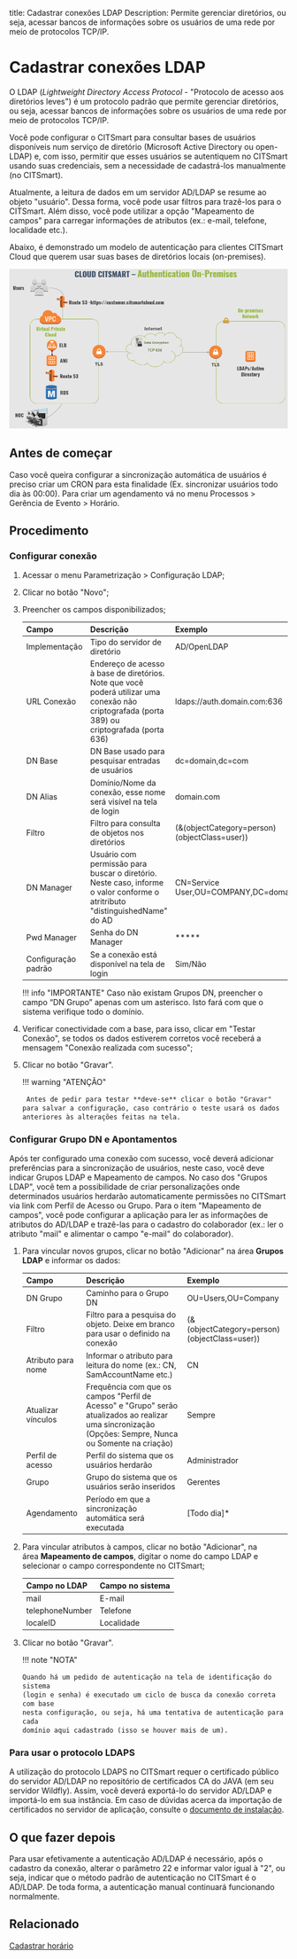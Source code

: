 title: Cadastrar conexões LDAP
Description: Permite gerenciar diretórios, ou seja, acessar bancos de informações sobre os usuários de uma rede por meio de protocolos TCP/IP.

# Cadastrar conexões LDAP

O LDAP (*Lightweight Directory Access Protocol* - "Protocolo de acesso aos
diretórios leves") é um protocolo padrão que permite gerenciar diretórios, ou
seja, acessar bancos de informações sobre os usuários de uma rede por meio de
protocolos TCP/IP.

Você pode configurar o CITSmart para consultar bases de usuários disponíveis num serviço de diretório (Microsoft Active Directory ou open-LDAP) e, com isso, permitir que esses usuários se autentiquem no CITSmart usando suas credenciais, sem a necessidade de cadastrá-los manualmente (no CITSmart).

Atualmente, a leitura de dados em um servidor AD/LDAP se resume ao objeto "usuário". Dessa forma, você pode usar filtros para trazê-los para o CITSmart. Além disso, você pode utilizar a opção "Mapeamento de campos" para carregar informações de atributos (ex.: e-mail, telefone, localidade etc.).

Abaixo, é demonstrado um modelo de autenticação para clientes CITSmart Cloud que querem usar suas bases de diretórios locais (on-premises).

![Autenticação CITSmart LDAP](images/cloud-arch-authentication.png)

## Antes de começar

Caso você queira configurar a sincronização automática de usuários é preciso criar um CRON para esta finalidade (Ex. sincronizar usuários todo dia às 00:00). Para criar um agendamento vá no menu Processos > Gerência de Evento > Horário.

## Procedimento

### Configurar conexão

1.  Acessar o menu Parametrização > Configuração LDAP;
2.  Clicar no botão "Novo";
3.  Preencher os campos disponibilizados;

    | Campo | Descrição | Exemplo |
    |-----|---------|-------|
    | Implementação | Tipo do servidor de diretório | AD/OpenLDAP |
    | URL Conexão | Endereço de acesso à base de diretórios. Note que você poderá utilizar uma conexão não criptografada (porta 389) ou criptografada (porta 636) | ldaps://auth.domain.com:636 |
    | DN Base | DN Base usado para pesquisar entradas de usuários|dc=domain,dc=com |
    | DN Alias | Domínio/Nome da conexão, esse nome será visível na tela de login|domain.com |
    | Filtro | Filtro  para consulta de objetos nos diretórios | (&(objectCategory=person)(objectClass=user)) |
    | DN Manager | Usuário com permissão para buscar o diretório. Neste caso, informe o valor conforme o atritributo "distinguishedName" do AD | CN=Service User,OU=COMPANY,DC=domain,DC=com |
    | Pwd Manager|Senha do DN Manager | ***** |
    | Configuração padrão | Se a conexão está disponível na tela de login | Sim/Não |

    !!! info "IMPORTANTE"
        Caso não existam Grupos DN, preencher o campo “DN Grupo” apenas com um asterisco. Isto fará com que o sistema verifique todo o domínio.

4. Verificar conectividade com a base, para isso, clicar em "Testar Conexão", se todos os dados estiverem corretos você receberá a mensagem "Conexão realizada com sucesso";
5. Clicar no botão "Gravar".

    !!! warning "ATENÇÃO"

        Antes de pedir para testar **deve-se** clicar o botão "Gravar" para salvar a configuração, caso contrário o teste usará os dados anteriores às alterações feitas na tela.

### Configurar Grupo DN e Apontamentos

Após ter configurado uma conexão com sucesso, você deverá adicionar preferências para a sincronização de usuários, neste caso, você deve indicar Grupos LDAP e Mapeamento de campos. No caso dos "Grupos LDAP", você tem a possibilidade de criar personalizações onde determinados usuários herdarão automaticamente permissões no CITSmart via link com Perfil de Acesso ou Grupo. Para o item "Mapeamento de campos", você pode configurar a aplicação para ler as informações de atributos do AD/LDAP e trazê-las para o cadastro do colaborador (ex.: ler o atributo "mail" e alimentar o campo "e-mail" do colaborador).

1.  Para vincular novos grupos, clicar no botão "Adicionar" na área **Grupos LDAP** e informar os dados:

    | Campo | Descrição | Exemplo |
    |-------|-----------|---------|
    | DN Grupo | Caminho para o Grupo DN | OU=Users,OU=Company |
    | Filtro | Filtro para a pesquisa do objeto. Deixe em branco para usar o definido na conexão | (&(objectCategory=person)(objectClass=user)) |
    | Atributo para nome | Informar o atributo para leitura do nome (ex.: CN, SamAccountName etc.)  | CN |
    | Atualizar vínculos | Frequência com que os campos "Perfil de Acesso" e "Grupo" serão atualizados ao realizar uma sincronização (Opções: Sempre, Nunca ou Somente na criação) | Sempre |
    | Perfil de acesso | Perfil do sistema que os usuários herdarão | Administrador |
    | Grupo | Grupo do sistema que os usuários serão inseridos | Gerentes |
    | Agendamento | Período em que a sincronização automática será executada | [Todo dia]* |


2.  Para vincular atributos à campos, clicar no botão "Adicionar", na área **Mapeamento de campos**, digitar o nome do campo LDAP e selecionar o campo correspondente no CITSmart;

    | Campo no LDAP | Campo no sistema |
    |-------|-----------|
    | mail | E-mail |
    | telephoneNumber | Telefone |
    | localeID | Localidade |

3.  Clicar no botão "Gravar".

    !!! note "NOTA"

        Quando há um pedido de autenticação na tela de identificação do sistema
        (login e senha) é executado um ciclo de busca da conexão correta com base
        nesta configuração, ou seja, há uma tentativa de autenticação para cada
        domínio aqui cadastrado (isso se houver mais de um).


### Para usar o protocolo LDAPS

A utilização do protocolo LDAPS no CITSmart requer o certificado público do servidor AD/LDAP no repositório de certificados CA do JAVA (em seu servidor Wildfly). Assim, você deverá exportá-lo do servidor AD/LDAP e importá-lo em sua instância. Em caso de dúvidas acerca da importação de certificados no servidor de aplicação, consulte o [documento de instalação][1].

## O que fazer depois

Para usar efetivamente a autenticação AD/LDAP é necessário, após o cadastro da conexão, alterar o parâmetro 22 e informar valor igual à "2", ou seja, indicar que o método padrão de autenticação no CITSmart é o AD/LDAP. De toda forma, a autenticação manual continuará funcionando normalmente.

## Relacionado

[Cadastrar horário][2]


[1]:/pt-br/citsmart-platform-9/get-started/installation-and-upgrade/perform-installation/install-certificate.html
[2]:/pt-br/citsmart-platform-9/processes/event/configuration/register-time.html
